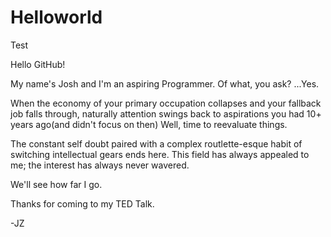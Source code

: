 # Helloworld
Test

Hello GitHub! 

My name's Josh and I'm an aspiring Programmer. Of what, you ask? ...Yes.

When the economy of your primary occupation collapses and your fallback job falls through, naturally attention swings back to aspirations you had 10+ years ago(and didn't focus on then) Well, time to reevaluate things.

The constant self doubt paired with a complex routlette-esque habit of switching intellectual gears ends here. This field has always appealed to me; the interest has always never wavered.

We'll see how far I go. 

Thanks for coming to my TED Talk. 

-JZ
